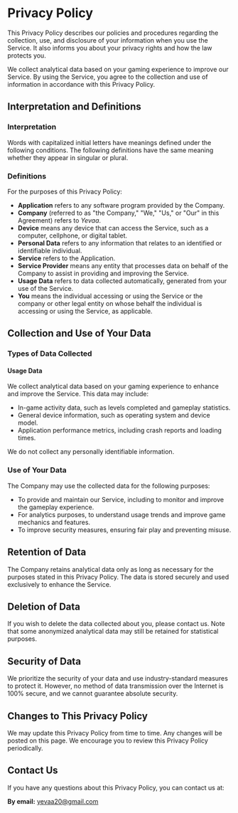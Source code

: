 # Privacy Policy

This Privacy Policy describes our policies and procedures regarding the collection, use, and disclosure of your information when you use the Service. It also informs you about your privacy rights and how the law protects you.

We collect analytical data based on your gaming experience to improve our Service. By using the Service, you agree to the collection and use of information in accordance with this Privacy Policy.

## Interpretation and Definitions

### Interpretation
Words with capitalized initial letters have meanings defined under the following conditions. The following definitions have the same meaning whether they appear in singular or plural.

### Definitions
For the purposes of this Privacy Policy:

- **Application** refers to any software program provided by the Company.
- **Company** (referred to as "the Company," "We," "Us," or "Our" in this Agreement) refers to *Yevaa*.
- **Device** means any device that can access the Service, such as a computer, cellphone, or digital tablet.
- **Personal Data** refers to any information that relates to an identified or identifiable individual.
- **Service** refers to the Application.
- **Service Provider** means any entity that processes data on behalf of the Company to assist in providing and improving the Service.
- **Usage Data** refers to data collected automatically, generated from your use of the Service.
- **You** means the individual accessing or using the Service or the company or other legal entity on whose behalf the individual is accessing or using the Service, as applicable.

## Collection and Use of Your Data

### Types of Data Collected
#### Usage Data
We collect analytical data based on your gaming experience to enhance and improve the Service. This data may include:

- In-game activity data, such as levels completed and gameplay statistics.
- General device information, such as operating system and device model.
- Application performance metrics, including crash reports and loading times.

We do not collect any personally identifiable information.

### Use of Your Data
The Company may use the collected data for the following purposes:

- To provide and maintain our Service, including to monitor and improve the gameplay experience.
- For analytics purposes, to understand usage trends and improve game mechanics and features.
- To improve security measures, ensuring fair play and preventing misuse.

## Retention of Data
The Company retains analytical data only as long as necessary for the purposes stated in this Privacy Policy. The data is stored securely and used exclusively to enhance the Service.

## Deletion of Data
If you wish to delete the data collected about you, please contact us. Note that some anonymized analytical data may still be retained for statistical purposes.

## Security of Data
We prioritize the security of your data and use industry-standard measures to protect it. However, no method of data transmission over the Internet is 100% secure, and we cannot guarantee absolute security.

## Changes to This Privacy Policy
We may update this Privacy Policy from time to time. Any changes will be posted on this page. We encourage you to review this Privacy Policy periodically.

## Contact Us
If you have any questions about this Privacy Policy, you can contact us at:

**By email:** [yevaa20@gmail.com](mailto:yevaa20@gmail.com)

